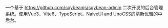 一个基于 <https://github.com/soybeanjs/soybean-admin> 二次开发的后台管理系统。使用Vue3、Vite6、TypeScript、NaiveUI and UnoCSS的清新优雅的中后台。
